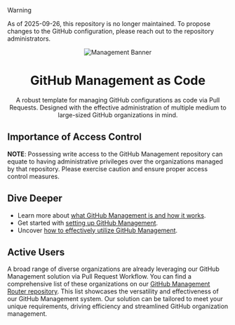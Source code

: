 > [!WARNING]
> As of 2025-09-26, this repository is no longer maintained. To propose changes to the GitHub configuration, please reach out to the repository administrators.

<div align="center">

![Management Banner](https://github.com/pl-strflt/github-mgmt-template/assets/6688074/15b2101a-149a-4556-a1b5-497b50d77813)

# GitHub Management as Code

A robust template for managing GitHub configurations as code via Pull Requests. Designed with the effective administration of multiple medium to large-sized GitHub organizations in mind.

</div>

## Importance of Access Control

**NOTE**: Possessing write access to the GitHub Management repository can equate to having administrative privileges over the organizations managed by that repository. Please exercise caution and ensure proper access control measures.

## Dive Deeper

- Learn more about [what GitHub Management is and how it works](docs/ABOUT.md).
- Get started with [setting up GitHub Management](docs/SETUP.md).
- Uncover [how to effectively utilize GitHub Management](docs/HOWTOS.md).

## Active Users

A broad range of diverse organizations are already leveraging our GitHub Management solution via Pull Request Workflow. You can find a comprehensive list of these organizations on our [GitHub Management Router repository](https://github.com/pl-strflt/github-mgmt-router). This list showcases the versatility and effectiveness of our GitHub Management system. Our solution can be tailored to meet your unique requirements, driving efficiency and streamlined GitHub organization management.
